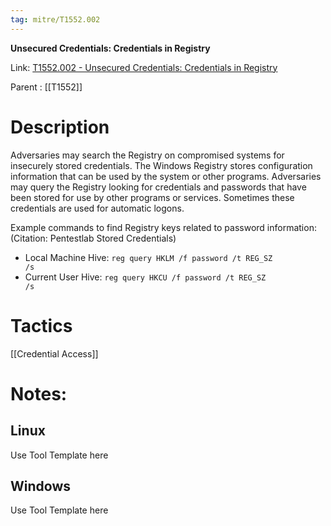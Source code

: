 ```yaml
---
tag: mitre/T1552.002
---
```


**Unsecured Credentials: Credentials in Registry**

Link: [T1552.002 - Unsecured Credentials: Credentials in Registry](https://attack.mitre.org/techniques/T1552/002)

Parent : [[T1552]]


# Description

Adversaries may search the Registry on compromised systems for insecurely stored credentials. The Windows Registry stores configuration information that can be used by the system or other programs. Adversaries may query the Registry looking for credentials and passwords that have been stored for use by other programs or services. Sometimes these credentials are used for automatic logons.

Example commands to find Registry keys related to password information: (Citation: Pentestlab Stored Credentials)

* Local Machine Hive: <code>reg query HKLM /f password /t REG_SZ /s</code>
* Current User Hive: <code>reg query HKCU /f password /t REG_SZ /s</code>

# Tactics


[[Credential Access]]


# Notes:

## Linux

Use Tool Template here

## Windows

Use Tool Template here
